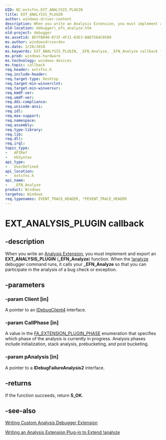 ```yaml
---
UID: NC:extsfns.EXT_ANALYSIS_PLUGIN
title: EXT_ANALYSIS_PLUGIN
author: windows-driver-content
description: When you write an Analysis Extension, you must implement and export an EXT_ANALYSIS_PLUGIN (_EFN_Analyze) function.
old-location: debugger\_efn_analyze.htm
old-project: debugger
ms.assetid: 8D7FB040-871F-4F31-83E3-BAD7584C0589
ms.author: windowsdriverdev
ms.date: 3/26/2018
ms.keywords: EXT_ANALYSIS_PLUGIN, _EFN_Analyze, _EFN_Analyze callback function [Windows Debugging], debugger._efn_analyze, extsfns/_EFN_Analyze
ms.prod: windows-hardware
ms.technology: windows-devices
ms.topic: callback
req.header: extsfns.h
req.include-header: 
req.target-type: Desktop
req.target-min-winverclnt: 
req.target-min-winversvr: 
req.kmdf-ver: 
req.umdf-ver: 
req.ddi-compliance: 
req.unicode-ansi: 
req.idl: 
req.max-support: 
req.namespace: 
req.assembly: 
req.type-library: 
req.lib: 
req.dll: 
req.irql: 
topic_type:
-	APIRef
-	kbSyntax
api_type:
-	UserDefined
api_location:
-	extsfns.h
api_name:
-	_EFN_Analyze
product: Windows
targetos: Windows
req.typenames: EVENT_TRACE_HEADER, *PEVENT_TRACE_HEADER
---
```


# EXT_ANALYSIS_PLUGIN callback


## -description


When you write an <a href="https://msdn.microsoft.com/7648F789-85D5-4247-90DD-2EAA43543483">Analysis Extension</a>, you must implement and export an <b>EXT_ANALYSIS_PLUGIN</b> (<b>_EFN_Analyze</b>) function. When the <a href="https://msdn.microsoft.com/library/windows/hardware/ff562112">!analyze</a> debugger command runs, it calls your <b>_EFN_Analyze</b> so that you can participate in the analysis of a bug check or exception.


## -parameters




### -param Client [in]

A pointer to an <a href="https://msdn.microsoft.com/library/windows/hardware/ff550494">IDebugClient4</a> interface.


### -param CallPhase [in]

A value in the <a href="https://msdn.microsoft.com/library/windows/hardware/jj983403">FA_EXTENSION_PLUGIN_PHASE</a> enumeration that specifies which phase of the analysis is currently in progress. Analysis phases include initialization, stack analysis, prebucketing, and post bucketing.


### -param pAnalysis [in]

A pointer to a <b>IDebugFailureAnalysis2</b> interface.


## -returns



If the function succeeds, return <b>S_OK</b>.




## -see-also




<a href="https://msdn.microsoft.com/45D4E287-ACDB-4479-892F-FCE2287758BA">Writing Custom Analysis Debugger Extension</a>



<a href="https://msdn.microsoft.com/7648F789-85D5-4247-90DD-2EAA43543483">Writing an Analysis Extension Plug-in to Extend !analyze</a>
 

 

